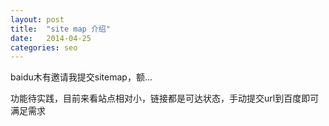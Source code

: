 ```yaml
---
layout: post
title:  "site map 介绍"
date:   2014-04-25
categories: seo
---
```


baidu木有邀请我提交sitemap，额...

功能待实践，目前来看站点相对小，链接都是可达状态，手动提交url到百度即可满足需求